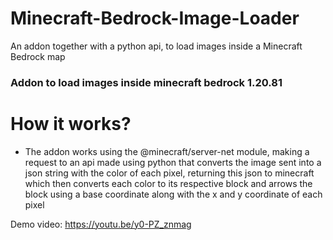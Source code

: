 # Minecraft-Bedrock-Image-Loader
An addon together with a python api, to load images inside a Minecraft Bedrock map
### Addon to load images inside minecraft bedrock 1.20.81

# How it works?
* The addon works using the @minecraft/server-net module, making a request to an api made using python that converts the image sent into a json string with the color of each pixel, returning this json to minecraft which then converts each color to its respective block and arrows the block using a base coordinate along with the x and y coordinate of each pixel

Demo video: https://youtu.be/y0-PZ_znmag
